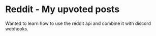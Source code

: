# Reddit - My upvoted posts

Wanted to learn how to use the reddit api and combine it with discord webhooks.
